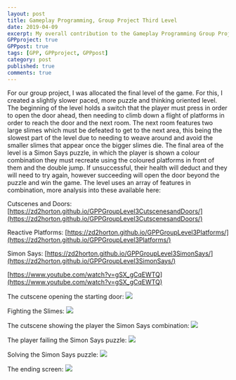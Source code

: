 ```yaml
---
layout: post
title: Gameplay Programming, Group Project Third Level
date: 2019-04-09
excerpt: My overall contribution to the Gameplay Programming Group Project.
GPPproject: true
GPPpost: true
tags: [GPP, GPPproject, GPPpost]
category: post
published: true
comments: true
---
```

For our group project, I was allocated the final level of the game. For this, I created a slightly slower paced, more puzzle and thinking oriented level. The beginning of the level holds a switch that the player must press in order to open the door ahead, then needing to climb down a flight of platforms in order to reach the door and the next room. The next room features two large slimes which must be defeated to get to the next area, this being the slowest part of the level due to needing to weave around and avoid the smaller slimes that appear once the bigger slimes die. The final area of the level is a Simon Says puzzle, in which the player is shown a colour combination they must recreate using the coloured platforms in front of them and the double jump. If unsuccessful, their health will deduct and they will need to try again, however succeeding will open the door beyond the puzzle and win the game. 
The level uses an array of features in combination, more analysis into these available here:

Cutscenes and Doors: [https://zd2horton.github.io/GPPGroupLevel3CutscenesandDoors/](https://zd2horton.github.io/GPPGroupLevel3CutscenesandDoors/)

Reactive Platforms: [https://zd2horton.github.io/GPPGroupLevel3Platforms/](https://zd2horton.github.io/GPPGroupLevel3Platforms/)

Simon Says: [https://zd2horton.github.io/GPPGroupLevel3SimonSays/](https://zd2horton.github.io/GPPGroupLevel3SimonSays/)


[https://www.youtube.com/watch?v=gSX_gCqEWTQ](https://www.youtube.com/watch?v=gSX_gCqEWTQ)

The cutscene opening the starting door:
<a href="https://i.imgur.com/VCr6g7I.png"><img src="https://i.imgur.com/VCr6g7I.png"></a>

Fighting the Slimes:
<a href="https://i.imgur.com/Fa1ohct.png"><img src="https://i.imgur.com/Fa1ohct.png"></a>

The cutscene showing the player the Simon Says combination:
<a href="https://i.imgur.com/ZXJizrJ.png"><img src="https://i.imgur.com/ZXJizrJ.png"></a>

The player failing the Simon Says puzzle:
<a href="https://i.imgur.com/cGnHnIL.png"><img src="https://i.imgur.com/cGnHnIL.png"></a>

Solving the Simon Says puzzle:
<a href="https://i.imgur.com/4OX9SWM.png"><img src="https://i.imgur.com/4OX9SWM.png"></a>

The ending screen:
<a href="https://i.imgur.com/sOhENq0.png"><img src="https://i.imgur.com/sOhENq0.png"></a>